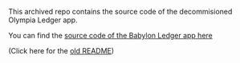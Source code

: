 This archived repo contains the source code of the decommisioned Olympia Ledger app.

You can find the [source code of the Babylon Ledger app here](https://github.com/radixdlt/babylon-ledger-app)

(Click here for the [old README](./OLD_README.md))
